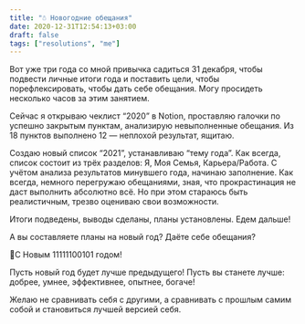 ```yaml
---
title: "☃️ Новогодние обещания"
date: 2020-12-31T12:54:13+03:00
draft: false
tags: ["resolutions", "me"]
---
```


Вот уже три года со мной привычка садиться 31 декабря, чтобы подвести личные итоги года и поставить цели, чтобы порефлексировать, чтобы дать себе обещания. Могу просидеть несколько часов за этим занятием.

Сейчас я открываю чеклист “2020” в Notion, проставляю галочки по успешно закрытым пунктам, анализирую невыполненные обещания. Из 18 пунктов выполнено 12 — неплохой результат, ящитаю.

Создаю новый список “2021”, устанавливаю “тему года”. Как всегда, список состоит из трёх разделов: Я, Моя Семья, Карьера/Работа. С учётом анализа результатов минувшего года, начинаю заполнение. Как всегда, немного перегружаю обещаниями, зная, что прокрастинация не даст выполнить абсолютно всё. Но при этом стараюсь быть реалистичным, трезво оцениваю свои возможности.

Итоги подведены, выводы сделаны, планы установлены. Едем дальше!

А вы составляете планы на новый год? Даёте себе обещания?

🎄С Новым 11111100101 годом!

Пусть новый год будет лучше предыдущего! Пусть вы станете лучше: добрее, умнее, эффективнее, опытнее, богаче!

Желаю не сравнивать себя с другими, а сравнивать с прошлым самим собой и становиться лучшей версией себя.
